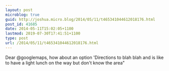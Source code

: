 ```yaml
---
layout: post
microblog: true
guid: http://joshua.micro.blog/2014/05/11/t465341044612018176.html
post_id: 41685
date: 2014-05-11T15:02:05+1100
lastmod: 2019-07-30T17:41:51+1100
type: post
url: /2014/05/11/t465341044612018176.html
---
```

Dear @googlemaps, how about an option 'Directions to blah blah and is like to have a light lunch on the way but don't know the area"
